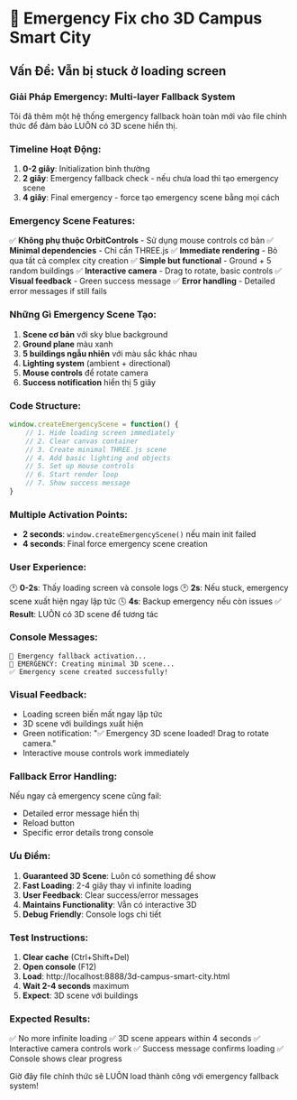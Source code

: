 # 🚨 Emergency Fix cho 3D Campus Smart City

## Vấn Đề: Vẫn bị stuck ở loading screen

### Giải Pháp Emergency: Multi-layer Fallback System

Tôi đã thêm một hệ thống emergency fallback hoàn toàn mới vào file chính thức để đảm bảo LUÔN có 3D scene hiển thị.

### Timeline Hoạt Động:

1. **0-2 giây**: Initialization bình thường
2. **2 giây**: Emergency fallback check - nếu chưa load thì tạo emergency scene
3. **4 giây**: Final emergency - force tạo emergency scene bằng mọi cách

### Emergency Scene Features:

✅ **Không phụ thuộc OrbitControls** - Sử dụng mouse controls cơ bản
✅ **Minimal dependencies** - Chỉ cần THREE.js
✅ **Immediate rendering** - Bỏ qua tất cả complex city creation
✅ **Simple but functional** - Ground + 5 random buildings
✅ **Interactive camera** - Drag to rotate, basic controls
✅ **Visual feedback** - Green success message
✅ **Error handling** - Detailed error messages if still fails

### Những Gì Emergency Scene Tạo:

1. **Scene cơ bản** với sky blue background
2. **Ground plane** màu xanh
3. **5 buildings ngẫu nhiên** với màu sắc khác nhau
4. **Lighting system** (ambient + directional)
5. **Mouse controls** để rotate camera
6. **Success notification** hiển thị 5 giây

### Code Structure:

```javascript
window.createEmergencyScene = function() {
    // 1. Hide loading screen immediately
    // 2. Clear canvas container
    // 3. Create minimal THREE.js scene
    // 4. Add basic lighting and objects
    // 5. Set up mouse controls
    // 6. Start render loop
    // 7. Show success message
}
```

### Multiple Activation Points:

- **2 seconds**: `window.createEmergencyScene()` nếu main init failed
- **4 seconds**: Final force emergency scene creation

### User Experience:

🕐 **0-2s**: Thấy loading screen và console logs
🕑 **2s**: Nếu stuck, emergency scene xuất hiện ngay lập tức
🕓 **4s**: Backup emergency nếu còn issues
✅ **Result**: LUÔN có 3D scene để tương tác

### Console Messages:

```
🚨 Emergency fallback activation...
🚨 EMERGENCY: Creating minimal 3D scene...
✅ Emergency scene created successfully!
```

### Visual Feedback:

- Loading screen biến mất ngay lập tức
- 3D scene với buildings xuất hiện
- Green notification: "✅ Emergency 3D scene loaded! Drag to rotate camera."
- Interactive mouse controls work immediately

### Fallback Error Handling:

Nếu ngay cả emergency scene cũng fail:
- Detailed error message hiển thị
- Reload button
- Specific error details trong console

### Ưu Điểm:

1. **Guaranteed 3D Scene**: Luôn có something để show
2. **Fast Loading**: 2-4 giây thay vì infinite loading
3. **User Feedback**: Clear success/error messages
4. **Maintains Functionality**: Vẫn có interactive 3D
5. **Debug Friendly**: Console logs chi tiết

### Test Instructions:

1. **Clear cache** (Ctrl+Shift+Del)
2. **Open console** (F12)
3. **Load**: http://localhost:8888/3d-campus-smart-city.html
4. **Wait 2-4 seconds** maximum
5. **Expect**: 3D scene với buildings

### Expected Results:

✅ No more infinite loading
✅ 3D scene appears within 4 seconds
✅ Interactive camera controls work
✅ Success message confirms loading
✅ Console shows clear progress

Giờ đây file chính thức sẽ LUÔN load thành công với emergency fallback system!